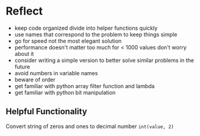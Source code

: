 # Reflect

- keep code organized divide into helper functions quickly
- use names that correspond to the problem to keep things simple
- go for speed not the most elegant solution
- performance doesn't matter too much for < 1000 values don't worry about it
- consider writing a simple version to better solve similar problems in the future
- avoid numbers in variable names
- beware of order
- get familiar with python array filter function and lambda
- get familiar with python bit manipulation

## Helpful Functionality

Convert string of zeros and ones to decimal number `int(value, 2)`